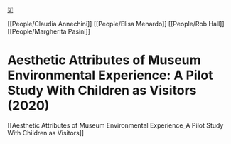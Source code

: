 [🇿](zotero://select/library/items/8Y6EGMCF)

[[People/Claudia Annechini]] [[People/Elisa Menardo]] [[People/Rob Hall]] [[People/Margherita Pasini]] 
# Aesthetic Attributes of Museum Environmental Experience: A Pilot Study With Children as Visitors (2020)

[[Aesthetic Attributes of Museum Environmental Experience_A Pilot Study With Children as Visitors]]